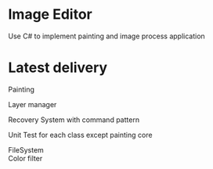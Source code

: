 # Image Editor
Use C# to implement painting and image process application



# Latest delivery

Painting
<br>

Layer manager
<br>

Recovery System with command pattern
<br>

Unit Test for each class except painting core
<br>

FileSystem <br>
Color filter
